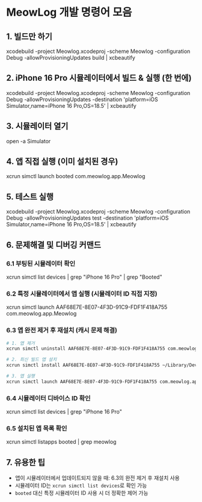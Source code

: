 # MeowLog 개발 명령어 모음

## 1. 빌드만 하기

xcodebuild -project Meowlog.xcodeproj -scheme Meowlog -configuration Debug -allowProvisioningUpdates build | xcbeautify

## 2. iPhone 16 Pro 시뮬레이터에서 빌드 & 실행 (한 번에)

xcodebuild -project Meowlog.xcodeproj -scheme Meowlog -configuration Debug -allowProvisioningUpdates -destination 'platform=iOS Simulator,name=iPhone 16 Pro,OS=18.5' | xcbeautify

## 3. 시뮬레이터 열기

open -a Simulator

## 4. 앱 직접 실행 (이미 설치된 경우)

xcrun simctl launch booted com.meowlog.app.Meowlog

## 5. 테스트 실행

xcodebuild -project Meowlog.xcodeproj -scheme Meowlog -configuration Debug -allowProvisioningUpdates test -destination 'platform=iOS Simulator,name=iPhone 16 Pro,OS=18.5' | xcbeautify

## 6. 문제해결 및 디버깅 커맨드

### 6.1 부팅된 시뮬레이터 확인

xcrun simctl list devices | grep "iPhone 16 Pro" | grep "Booted"

### 6.2 특정 시뮬레이터에서 앱 실행 (시뮬레이터 ID 직접 지정)

xcrun simctl launch AAF68E7E-8E07-4F3D-91C9-FDF1F418A755 com.meowlog.app.Meowlog

### 6.3 앱 완전 제거 후 재설치 (캐시 문제 해결)

```bash
# 1. 앱 제거
xcrun simctl uninstall AAF68E7E-8E07-4F3D-91C9-FDF1F418A755 com.meowlog.app.Meowlog

# 2. 최신 빌드 앱 설치
xcrun simctl install AAF68E7E-8E07-4F3D-91C9-FDF1F418A755 ~/Library/Developer/Xcode/DerivedData/Meowlog-*/Build/Products/Debug-iphonesimulator/Meowlog.app

# 3. 앱 실행
xcrun simctl launch AAF68E7E-8E07-4F3D-91C9-FDF1F418A755 com.meowlog.app.Meowlog
```

### 6.4 시뮬레이터 디바이스 ID 확인

xcrun simctl list devices | grep "iPhone 16 Pro"

### 6.5 설치된 앱 목록 확인

xcrun simctl listapps booted | grep meowlog

## 7. 유용한 팁

- 앱이 시뮬레이터에서 업데이트되지 않을 때: 6.3의 완전 제거 후 재설치 사용
- 시뮬레이터 ID는 `xcrun simctl list devices`로 확인 가능
- `booted` 대신 특정 시뮬레이터 ID 사용 시 더 정확한 제어 가능
